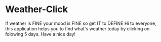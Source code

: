 # Weather-Click
If weather is FINE your mood is FINE so get IT to DEFINE
Hi to everyone, this application helps you to find what's weather today by clicking on folowing 5 days. 
Have a nice day!

